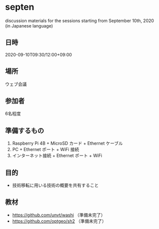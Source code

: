 # septen
discussion materials for the sessions starting from September 10th, 2020 (in Japanese language)

## 日時
2020-09-10T09:30/12:00+09:00

## 場所
ウェブ会議

## 参加者
6名程度

## 準備するもの
1. Raspberry Pi 4B + MicroSD カード + Ethernet ケーブル
2. PC + Ethernet ポート + WiFi 接続
3. インターネット接続 + Ethernet ポート + WiFi

## 目的
- 技術移転に用いる技術の概要を共有すること

## 教材
- https://github.com/unvt/washi （準備未完了）
- https://github.com/optgeo/sh2 （準備未完了）
